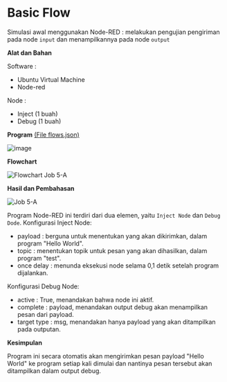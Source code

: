 # Basic Flow
Simulasi awal menggunakan Node-RED : melakukan pengujian pengiriman pada node `input` dan menampilkannya pada node `output`

**Alat dan Bahan**

Software :

- Ubuntu Virtual Machine
- Node-red

Node :

- Inject (1 buah)
- Debug (1 buah)

**Program** <a href="https://github.com/cakjung/Jobsheet-Embedded/blob/main/Jobsheet%205/A%20(Basic%20Flow)/flows%20(Job%205-A).json">(File flows.json)</a>

![image](https://github.com/cakjung/Jobsheet-Embedded/assets/128274951/a07741c5-707b-4588-bf9f-f6d1d3c45e24)

**Flowchart**

![Flowchart Job 5-A](https://github.com/Yulio-Pradyatama/Jobsheet_Embedded/assets/153850000/29937c10-3207-4ae2-9cba-50caa01af562)

**Hasil dan Pembahasan**

![Job 5-A](https://github.com/Yulio-Pradyatama/Jobsheet_Embedded/assets/153850000/b2f5c23c-3b04-45eb-b8c8-bcc27f12929a)

Program Node-RED ini terdiri dari dua elemen, yaitu `Inject Node` dan `Debug Dode`.
Konfigurasi Inject Node:
- payload : berguna untuk menentukan yang akan dikirimkan, dalam program "Hello World".
- topic : menentukan topik untuk pesan yang akan dihasilkan, dalam program "test".
- once delay : menunda eksekusi node selama 0,1 detik setelah program dijalankan.

Konfigurasi Debug Node:
- active : True, menandakan bahwa node ini aktif.
- complete : payload, menandakan output debug akan menampilkan pesan dari payload.
- target type : msg, menandakan hanya payload yang akan ditampilkan pada outputan.

**Kesimpulan**

Program ini secara otomatis akan mengirimkan pesan payload "Hello World" ke program setiap kali dimulai dan nantinya pesan tersebut akan ditampilkan dalam output debug.
